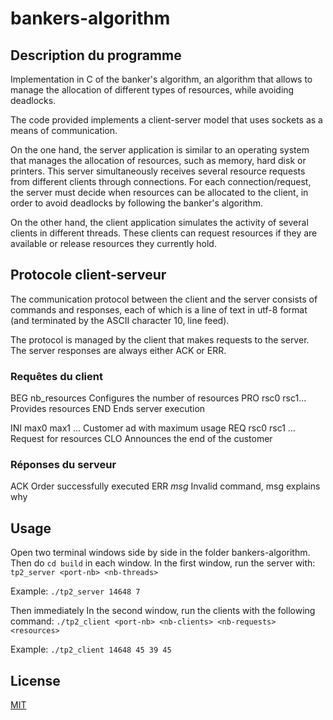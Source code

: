 # bankers-algorithm

## Description du programme

Implementation in C of the banker's algorithm, an algorithm that allows to manage the allocation of different types of resources, while avoiding deadlocks.

The code provided implements a client-server model that uses sockets as a means of communication.

On the one hand, the server application is similar to an operating system that manages the allocation of resources, such as memory, hard disk or printers. This server simultaneously receives several resource requests from different clients through connections. For each connection/request, the server must decide when resources can be allocated to the client, in order to avoid deadlocks by following the banker's algorithm.

On the other hand, the client application simulates the activity of several clients in different threads. These clients can request resources if they are available or release resources they currently hold.

## Protocole client-serveur

The communication protocol between the client and the server consists of commands and responses, each of which is a line of text in utf-8 format (and terminated by the ASCII character 10, line feed).

The protocol is managed by the client that makes requests to the server. The server responses are always either ACK or ERR.

### Requêtes du client

BEG nb_resources          Configures the number of resources
PRO rsc0 rsc1...              Provides resources
END                                 Ends server execution

INI max0 max1 ...            Customer ad with maximum usage
REQ rsc0 rsc1 ...             Request for resources
CLO                                 Announces the end of the customer

### Réponses du serveur 

ACK                 Order successfully executed
ERR *msg*       Invalid command, msg explains why

## Usage

Open two terminal windows side by side in the folder bankers-algorithm. Then do ``cd build`` in each window.
In the first window, run the server with:
``tp2_server <port-nb> <nb-threads>``

Example: ``./tp2_server 14648 7``


Then immediately In the second window, run the clients with the following command:
``./tp2_client <port-nb> <nb-clients> <nb-requests> <resources>``

Example: ``./tp2_client 14648 45 39 45``

## License
[MIT](https://raw.githubusercontent.com/Nakwendaa/bankers-algorithm/master/LICENSE)
